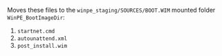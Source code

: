 Moves these files to the `winpe_staging/SOURCES/BOOT.WIM` mounted folder `WinPE_BootImageDir`:

1. `startnet.cmd`
2. `autounattend.xml`
3. `post_install.wim`